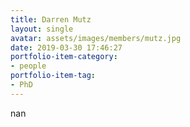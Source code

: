 ```yaml
---
title: Darren Mutz
layout: single
avatar: assets/images/members/mutz.jpg
date: 2019-03-30 17:46:27
portfolio-item-category:
- people
portfolio-item-tag:
- PhD
---
```

nan